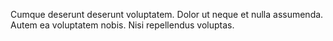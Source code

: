 Cumque deserunt deserunt voluptatem. Dolor ut neque et nulla assumenda. Autem ea voluptatem nobis. Nisi repellendus voluptas.